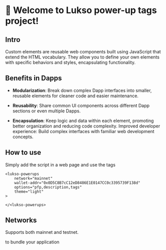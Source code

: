 # 🚀 Welcome to Lukso power-up tags project!

## Intro
Custom elements are reusable web components built using JavaScript that extend the HTML vocabulary. They allow you to define your own elements with specific behaviors and styles, encapsulating functionality.

## Benefits in Dapps
- **Modularization**: 
Break down complex Dapp interfaces into smaller, reusable elements for cleaner code and easier maintenance.

- **Reusability**: Share common UI components across different Dapp sections or even multiple Dapps.

- **Encapsulation**: Keep logic and data within each element, promoting better organization and reducing code complexity.
Improved developer experience: Build complex interfaces with familiar web development concepts.


## How to use
Simply add the script in a web page and use the tags

```
<lukso-powerups
    network="mainnet" 
    wallet-addr="0x0D5C8B7cC12eD8486E1E0147CC0c3395739F138d"
    options="pfp,description,tags"
    theme="light"
>

</<lukso-powerups>
```

## Networks
Supports both mainnet and testnet.

to bundle your application
